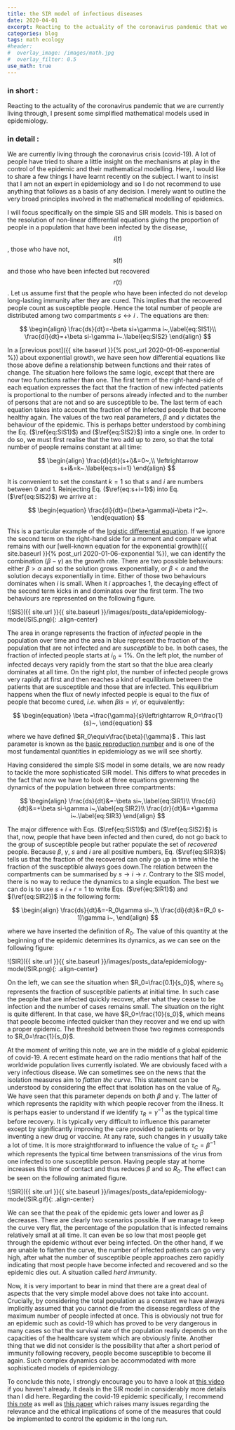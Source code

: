 ```yaml
---
title: the SIR model of infectious diseases
date: 2020-04-01
excerpt: Reacting to the actuality of the coronavirus pandemic that we are currently living through, I present some simplified mathematical models used in epidemiology.
categories: blog
tags: math ecology
#header:
#  overlay_image: /images/math.jpg
#  overlay_filter: 0.5
use_math: true
---
```


### in short :

Reacting to the actuality of the coronavirus pandemic that we are currently living through, I present some simplified mathematical models used in epidemiology.

### in detail :

We are currently living through the coronavirus crisis (covid-19). A lot of people have tried to share a little insight on the mechanisms at play in the control of the epidemic and their mathematical modelling. Here, I would like to share a few things I have learnt recently on the subject. I want to insist that I am not an expert in epidemiology and so I do not recommend to use anything that follows as a basis of any decision. I merely want to outline the very broad principles involved in the mathematical modelling of epidemics.

I will focus specifically on the simple SIS and SIR models. This is based on the resolution of non-linear differential equations giving the proportion of people in a population that have been infected by the disease, $$i(t)$$, those who have not, $$s(t)$$ and those who have been infected but recovered $$r(t)$$. Let us assume first that the people who have been infected do not develop long-lasting immunity after they are cured. This implies that the recovered people count as susceptible people. Hence the total number of people are distributed among two compartments $s\leftrightarrow i$ . The equations are then:

$$
\begin{align}
\frac{ds}{dt}=-\beta si+\gamma i~,\label{eq:SIS1}\\
\frac{di}{dt}=+\beta si-\gamma i~.\label{eq:SIS2}
\end{align}
$$


In a [previous post]({{ site.baseurl }}{% post_url 2020-01-06-exponential %}) about exponential growth, we have seen how differential equations like those above define a relationship between functions and their rates of change. The situation here follows the same logic, except that there are now two functions rather than one. The first term of the right-hand-side of each equation expresses the fact that the fraction of new infected patients is proportional to the number of persons already infected and to the number of persons that are not and so are susceptible to be. The last term of each equation takes into account the fraction of the infected people that become healthy again. The values of the two real parameters, $\beta$ and $\gamma$ dictates the behaviour of the epidemic. This is perhaps better understood by combining the Eq. ($\ref{eq:SIS1}$) and ($\ref{eq:SIS2}$) into a single one. In order to do so, we must first realise that the two add up to zero, so that the total number of people remains constant at all time:


$$
\begin{align}
\frac{d}{dt}(s+i)&=0~,\\
\leftrightarrow s+i&=k~.\label{eq:s+i=1}
\end{align}
$$


It is convenient to set the constant $k=1$ so that $s$ and $i$ are numbers between $0$ and $1$. Reinjecting Eq. ($\ref{eq:s+i=1}$) into Eq. ($\ref{eq:SIS2}$) we arrive at :


$$
\begin{equation}
\frac{di}{dt}=(\beta-\gamma)i-\beta i^2~.
\end{equation}
$$


This is a particular example of the [logistic differential equation](https://en.wikipedia.org/wiki/Logistic_function#Logistic_differential_equation). If we ignore the second term on the right-hand side for a moment and compare what remains with our [well-known equation for the exponential growth]({{ site.baseurl }}{% post_url 2020-01-06-exponential %}), we can identify the combination $(\beta-\gamma)$ as the growth rate. There are two possible behaviours: either $\beta>\alpha$ and so the solution grows exponentially, or $\beta<\alpha$ and the solution decays exponentially in time. Either of those two behaviours dominates when $i$ is small. When it $i$ approaches $1$, the decaying effect of the second term kicks in and dominates over the first term. The two behaviours are represented on the following figure.

![SIS]({{ site.url }}{{ site.baseurl }}/images/posts_data/epidemiology-model/SIS.png){: .align-center}

The area in orange represents the fraction of *infected* people in the population over time and the area in blue represent the fraction of the population that are not infected and are *susceptible* to be. In both cases, the fraction of infected people starts at $i_0=1\%$. On the left plot, the number of infected decays very rapidly from the start so that the blue area clearly dominates at all time. On the right plot, the number of infected people grows very rapidly at first and then reaches a kind of equilibrium between the patients that are susceptible and those that are infected. This equilibrium happens when the flux of newly infected people is equal to the flux of people that become cured, *i.e.* when $\beta is=\gamma i$, or equivalently:

$$
\begin{equation}
\beta =\frac{\gamma}{s}\leftrightarrow R_0=\frac{1}{s}~,
\end{equation}
$$

where we have defined $R_0\equiv\frac{\beta}{\gamma}$ . This last parameter is known as the [basic reproduction number](https://en.wikipedia.org/wiki/Basic_reproduction_number) and is one of the most fundamental quantities in epidemiology as we will see shortly.

Having considered the simple SIS model in some details, we are now ready to tackle the more sophisticated SIR model. This differs to what precedes in the fact that now we have to look at three equations governing the dynamics of the population between three compartments:


$$
\begin{align}
\frac{ds}{dt}&=-\beta si~,\label{eq:SIR1}\\
\frac{di}{dt}&=+\beta si-\gamma i~,\label{eq:SIR2}\\
\frac{dr}{dt}&=+\gamma i~.\label{eq:SIR3}
\end{align}
$$


The major difference with Eqs. ($\ref{eq:SIS1}$) and ($\ref{eq:SIS2}$) is that, now, people that have been infected and then cured, do not go back to the group of susceptible people but rather populate the set of *recovered* people. Because $\beta$, $\gamma$, $s$ and $i$ are all positive numbers, Eq. ($\ref{eq:SIR3}$) tells us that the fraction of the recovered can only go up in time while the fraction of the susceptible always goes down.The relation between the compartments can be summarised by  $s\rightarrow i \rightarrow r$. Contrary to the SIS model, there is no way to reduce the dynamics to a single equation. The best we can do is to use $s+i+r=1$ to write Eqs. ($\ref{eq:SIR1}$) and $(\ref{eq:SIR2})$ in the following form:


$$
\begin{align}
\frac{ds}{dt}&=-R_0\gamma si~,\\
\frac{di}{dt}&=(R_0 s-1)\gamma i~,
\end{align}
$$


where we have inserted the definition of $R_0$. The value of this quantity at the beginning of the epidemic determines its dynamics, as we can see on the following figure:

![SIR]({{ site.url }}{{ site.baseurl }}/images/posts_data/epidemiology-model/SIR.png){: .align-center}

On the left, we can see the situation when $R_0=\frac{0.1}{s_0}$, where $s_0$ represents the fraction of susceptible patients at initial time.  In such case the people that are infected quickly recover, after what they cease to be infection and the number of cases remains small. The situation on the right is quite different. In that case, we have $R_0=\frac{10}{s_0}$, which means that people become infected quicker than they recover and we end up with a proper epidemic. The threshold between those two regimes corresponds to $R_0=\frac{1}{s_0}$.

At the moment of writing this note, we are in the middle of a global epidemic of covid-19. A recent estimate heard on the radio mentions that half of the worldwide population lives currently isolated. We are obviously faced with a very infectious disease. We can sometimes see on the news that the isolation measures aim to *flatten the curve*. This statement can be understood by considering the effect that isolation has on the value of $R_0$. We have seen that this parameter depends on both $\beta$ and $\gamma$. The latter of which represents the rapidity with which people recover from the illness. It is perhaps easier to understand if we identify $\tau_R=\gamma^{-1}$ as the typical time before recovery. It is typically very difficult to influence this parameter except by significantly improving the care provided to patients or by inventing a new drug or vaccine. At any rate, such changes in $\gamma$ usually take a lot of time. It is more straightforward to influence the value of $\tau_C=\beta^{-1}$ which represents the typical time between transmissions of the virus from one infected to one susceptible person. Having people stay at home increases this time of contact and thus reduces $\beta$ and so $R_0$. The effect can be seen on the following animated figure.

![SIR]({{ site.url }}{{ site.baseurl }}/images/posts_data/epidemiology-model/SIR.gif){: .align-center}

We can see that the peak of the epidemic gets lower and lower as $\beta$ decreases. There are clearly two scenarios possible. If we manage to keep the curve very flat, the percentage of the population that is infected remains relatively small at all time. It can even be so low that most people get through the epidemic without ever being infected. On the other hand, if we are unable to flatten the curve, the number of infected patients can go very high, after what the number of susceptible people approaches zero rapidly indicating that most people have become infected and recovered and so the epidemic dies out. A situation called *herd immunity*.

Now, it is very important to bear in mind that there are a great deal of aspects that the very simple model above does not take into account. Crucially, by considering the total population as a constant we have always implicitly assumed that you cannot die from the disease regardless of the maximum number of people infected at once. This is obviously not true for an epidemic such as covid-19 which has proved to be very dangerous in many cases so that the survival rate of the population really depends on the capacities of the healthcare system which are obviously finite. Another thing that we did not consider is the possibility that after a short period of immunity following recovery, people become susceptible to become ill again. Such complex dynamics can be accommodated with more sophisticated models of epidemiology.

To conclude this note, I strongly encourage you to have a look at [this video](https://www.youtube.com/watch?v=gxAaO2rsdIs) if you haven't already. It deals in the SIR model in considerably more details than I did here. Regarding the covid-19 epidemic specifically, I recommend [this note](https://medium.com/@wpegden/a-call-to-honesty-in-pandemic-modeling-5c156686a64b) as well as [this paper](https://science.sciencemag.org/content/early/2020/03/30/science.abb6936.full) which raises many issues regarding the relevance and the ethical implications of some of the measures that could be implemented to control the epidemic in the long run.
